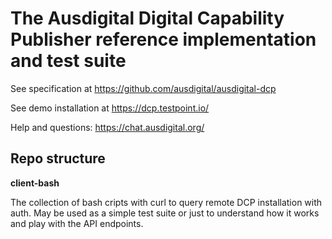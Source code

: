 # The Ausdigital Digital Capability Publisher reference implementation and test suite

See specification at https://github.com/ausdigital/ausdigital-dcp

See demo installation at https://dcp.testpoint.io/

Help and questions: https://chat.ausdigital.org/

## Repo structure

**client-bash**

The collection of bash cripts with curl to query remote DCP installation with auth. May be used as a simple test suite or just to understand how it works and play with the API endpoints.
